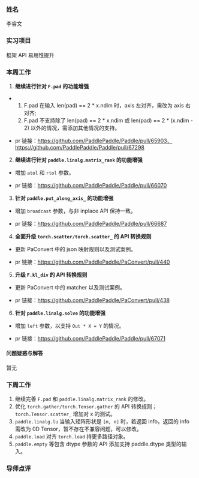 ### 姓名

李睿文

### 实习项目

框架 API 易用性提升

### 本周工作

1. **继续进行针对 `F.pad` 的功能增强**

- 1. F.pad 在输入 len(pad) == 2 * x.ndim 时，axis 左对齐，需改为 axis 右对齐; 
  2. F.pad 不支持除了 len(pad) == 2 * x.ndim 或 len(pad) == 2 * (x.ndim - 2) 以外的情况，需添加其他情况的支持。

- pr 链接：https://github.com/PaddlePaddle/Paddle/pull/65903、https://github.com/PaddlePaddle/Paddle/pull/67298

2. **继续进行针对 `paddle.linalg.matrix_rank` 的功能增强**

- 增加 `atol` 和 `rtol` 参数。

- pr 链接：https://github.com/PaddlePaddle/Paddle/pull/66070

3. **针对 `paddle.put_along_axis_` 的功能增强**

- 增加 `broadcast` 参数，与非 inplace API 保持一致。

- pr 链接：https://github.com/PaddlePaddle/Paddle/pull/66687

4. **全面升级 `torch.scatter/torch.scatter_` 的 API 转换规则**

- 更新 PaConvert 中的 json 映射规则以及测试案例。

- pr 链接：https://github.com/PaddlePaddle/PaConvert/pull/440

5. **升级 `F.kl_div` 的 API 转换规则**

- 更新 PaConvert 中的 matcher 以及测试案例。

- pr 链接：https://github.com/PaddlePaddle/PaConvert/pull/438

6. **针对 `paddle.linalg.solve` 的功能增强**

- 增加 `left` 参数，以支持 `Out * X = Y` 的情况。

- pr 链接：https://github.com/PaddlePaddle/Paddle/pull/67071

#### 问题疑惑与解答

暂无

### 下周工作

1. 继续完善 `F.pad` 和 `paddle.linalg.matrix_rank` 的修改。
2. 优化 `torch.gather/torch.Tensor.gather` 的 API 转换规则；`torch.Tensor.scatter_` 增加对 x 的测试。
3. `paddle.linalg.lu` 当输入矩阵形状是 `[m, n]` 时，若返回 info，返回的 info 需改为 0D Tensor，暂不存在不兼容问题，可以修改。
4. `paddle.load` 对齐 `torch.load` 持更多路径对象。
5. `paddle.empty` 等包含 dtype 参数的 API 添加⽀持 paddle.dtype 类型的输入。

### 导师点评
